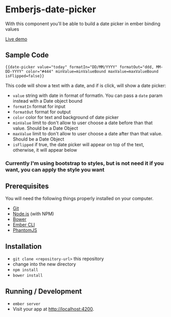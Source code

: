 # Emberjs-date-picker

With this component you'll be able to build a date picker in ember binding values

[Live demo](http://sergiferran.webcindario.com/date-picker/index.html)

## Sample Code

`{{date-picker value="today" formatIn="DD/MM/YYYY" formatOut="ddd, MM-DD-YYYY" color="#444" minValue=minValueBound maxValue=maxValueBound isFlipped=false}}`

This code will show a text with a date, and if is click, will show a date picker:

* `value` string with date in format of formatIn. You can pass a `date` param instead with a Date object bound
* `formatIn` format for input
* `formatOut` format for output
* `color` color for text and background of date picker
* `minValue` limit to don't allow to user choose a date before than that value. Should be a Date Object
* `maxValue` limit to don't allow to user choose a date after than that value. Should be a Date Object
* `isFlipped` if true, the date picker will appear on top of the text, otherwise, it will appear below


### Currently I'm using bootstrap to styles, but is not need it if you want, you can apply the style you want

## Prerequisites

You will need the following things properly installed on your computer.

* [Git](http://git-scm.com/)
* [Node.js](http://nodejs.org/) (with NPM)
* [Bower](http://bower.io/)
* [Ember CLI](http://www.ember-cli.com/)
* [PhantomJS](http://phantomjs.org/)

## Installation

* `git clone <repository-url>` this repository
* change into the new directory
* `npm install`
* `bower install`

## Running / Development

* `ember server`
* Visit your app at [http://localhost:4200](http://localhost:4200).